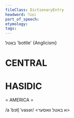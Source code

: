 ```yaml
---
fileClass: DictionaryEntry
headword: באָטל
part_of_speech: 
etymology: 
tags: 
---
```

באָטל
'bottle'
{Anglicism}

CENTRAL
========

HASIDIC
=======
= AMERICA = 

/a ˈbɔtl̩ ˈvasər/ <א באטל וואסער>
